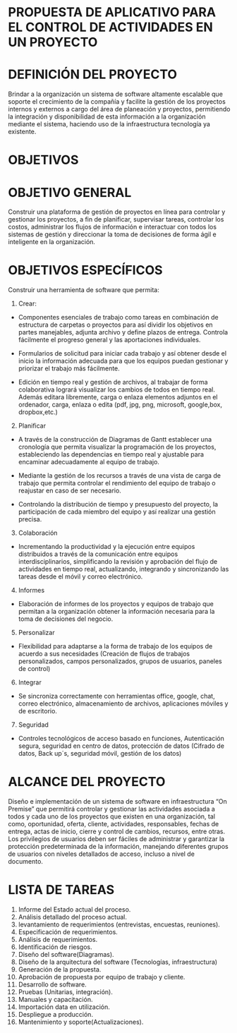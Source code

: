 # PROPUESTA DE APLICATIVO PARA EL CONTROL DE ACTIVIDADES EN UN PROYECTO

# DEFINICIÓN DEL PROYECTO

Brindar a la organización un sistema de software altamente escalable que soporte el crecimiento de la compañía y facilite la gestión de los proyectos internos y externos a cargo del área de planeación y proyectos, permitiendo la integración y disponibilidad de esta información a la organización mediante el sistema, haciendo uso de la infraestructura tecnología ya existente.

# OBJETIVOS 

# OBJETIVO GENERAL

Construir una plataforma de gestión de proyectos en línea para controlar y gestionar los proyectos, a fin de planificar, supervisar tareas, controlar los costos, administrar los flujos de información e interactuar con todos los sistemas de gestión y direccionar la toma de decisiones de forma ágil e inteligente en la organización.

# OBJETIVOS ESPECÍFICOS

Construir una herramienta de software que permita:
   
1.	Crear: 

* Componentes esenciales de trabajo como tareas en combinación de estructura de carpetas o proyectos para así dividir los objetivos en partes manejables, adjunta archivo y define plazos de entrega. Controla fácilmente el progreso general y las aportaciones individuales.

* Formularios de solicitud para iniciar cada trabajo y así obtener desde el inicio la información adecuada para que los equipos puedan gestionar y priorizar el trabajo más fácilmente.

* Edición en tiempo real y gestión de archivos, al trabajar de forma colaborativa logrará visualizar los cambios de todos en tiempo real. Además editara libremente, carga  o enlaza elementos adjuntos en el ordenador, carga, enlaza o edita (pdf, jpg, png, microsoft, google,box, dropbox,etc.)

2.	Planificar

* A través de la construcción de Diagramas de Gantt establecer una cronología que permita visualizar la programación de los proyectos, estableciendo las dependencias en tiempo real y ajustable para encaminar adecuadamente al equipo de trabajo. 

* Mediante la gestión de los recursos a través de una vista de carga de trabajo que permita controlar el rendimiento del equipo de trabajo o reajustar en caso de ser necesario.

* Controlando la distribución de tiempo y presupuesto del proyecto, la participación de cada miembro del equipo y así realizar una gestión precisa.

3.	Colaboración

* Incrementando la productividad y la ejecución entre equipos distribuidos a través de  la comunicación entre equipos interdisciplinarios, simplificando la revisión y aprobación del flujo de actividades en tiempo real, actualizando, integrando y sincronizando las tareas desde el móvil y correo electrónico.

4.	Informes

* Elaboración de informes de los proyectos y equipos de trabajo que permitan a la organización obtener la información necesaria para la toma de decisiones del negocio.

5.	Personalizar

* Flexibilidad para adaptarse a la forma de trabajo de los equipos de acuerdo a sus necesidades (Creación de flujos de trabajos personalizados, campos personalizados, grupos de usuarios, paneles de control)

6.	Integrar

* Se sincroniza correctamente con herramientas office, google, chat, correo electrónico, almacenamiento de archivos, aplicaciones móviles y de escritorio.

7.	Seguridad

* Controles tecnológicos de acceso basado en funciones, Autenticación segura, seguridad en centro de datos, protección de datos (Cifrado de datos, Back up´s, seguridad móvil, gestión de los datos)

# ALCANCE DEL PROYECTO

Diseño e implementación de un sistema de software en infraestructura “On Premise” que permitirá controlar y gestionar las actividades asociada a todos y cada uno de los proyectos que existen en una organización, tal como, oportunidad, oferta, cliente, actividades, responsables, fechas de entrega, actas de inicio, cierre y control de cambios, recursos, entre otras. Los privilegios de usuarios deben ser fáciles de administrar y garantizar la protección predeterminada de la información, manejando diferentes grupos de usuarios con niveles detallados de acceso, incluso a nivel de documento.

# LISTA DE TAREAS
1.	Informe del Estado actual del proceso.
2.	Análisis detallado del proceso actual.
3.	levantamiento de requerimientos (entrevistas, encuestas, reuniones).
4.	Especificación de requerimientos.
5.	Análisis de requerimientos.
6.	Identificación de riesgos.
7.	Diseño del software(Diagramas).
8.	Diseño de la arquitectura del software (Tecnologías, infraestructura)
9.	Generación de la propuesta.
10.	Aprobación de propuesta por equipo de trabajo y cliente.
11.	Desarrollo de software.
12.	Pruebas (Unitarias, integración).
13.	Manuales y capacitación.
14.	Importación data en utilización.
15.	Despliegue a producción.
16.	Mantenimiento y soporte(Actualizaciones).



